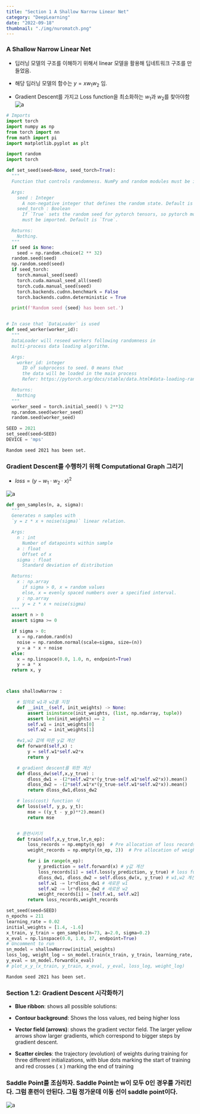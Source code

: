 ```yaml
---
title: "Section 1 A Shallow Narrow Linear Net"
category: "DeepLearning"
date: "2022-09-18"
thumbnail: "./img/nuromatch.png"
---
```


### A Shallow Narrow Linear Net

- 딥러닝 모델의 구조를 이해하기 위해서 linear 모델을 활용해 딥네트워크 구조를 만들었음.

- 해당 딥러닝 모델의 함수는 $y = xw_1w_2$ 임.

- Gradient Descent를 가지고 Loss function을 최소화하는 $w_1$과 $w_2$를 찾아야함
  ![a](./img/layerNarrowLinearNetwork.png)

```python
# Imports
import torch
import numpy as np
from torch import nn
from math import pi
import matplotlib.pyplot as plt

import random
import torch

def set_seed(seed=None, seed_torch=True):
  """
  Function that controls randomness. NumPy and random modules must be imported.

  Args:
    seed : Integer
      A non-negative integer that defines the random state. Default is `None`.
    seed_torch : Boolean
      If `True` sets the random seed for pytorch tensors, so pytorch module
      must be imported. Default is `True`.

  Returns:
    Nothing.
  """
  if seed is None:
    seed = np.random.choice(2 ** 32)
  random.seed(seed)
  np.random.seed(seed)
  if seed_torch:
    torch.manual_seed(seed)
    torch.cuda.manual_seed_all(seed)
    torch.cuda.manual_seed(seed)
    torch.backends.cudnn.benchmark = False
    torch.backends.cudnn.deterministic = True

  print(f'Random seed {seed} has been set.')


# In case that `DataLoader` is used
def seed_worker(worker_id):
  """
  DataLoader will reseed workers following randomness in
  multi-process data loading algorithm.

  Args:
    worker_id: integer
      ID of subprocess to seed. 0 means that
      the data will be loaded in the main process
      Refer: https://pytorch.org/docs/stable/data.html#data-loading-randomness for more details

  Returns:
    Nothing
  """
  worker_seed = torch.initial_seed() % 2**32
  np.random.seed(worker_seed)
  random.seed(worker_seed)
```

```python
SEED = 2021
set_seed(seed=SEED)
DEVICE = 'mps'
```

    Random seed 2021 has been set.

### Gradient Descent를 수행하기 위해 Computational Graph 그리기

- $loss = (y - w_1 \cdot w_2 \cdot x)^2$

![a](./img/shallow_narrow.png)

```python
def gen_samples(n, a, sigma):
  """
  Generates n samples with
  `y = z * x + noise(sigma)` linear relation.

  Args:
    n : int
      Number of datapoints within sample
    a : float
      Offset of x
    sigma : float
      Standard deviation of distribution

  Returns:
    x : np.array
      if sigma > 0, x = random values
      else, x = evenly spaced numbers over a specified interval.
    y : np.array
      y = z * x + noise(sigma)
  """
  assert n > 0
  assert sigma >= 0

  if sigma > 0:
    x = np.random.rand(n)
    noise = np.random.normal(scale=sigma, size=(n))
    y = a * x + noise
  else:
    x = np.linspace(0.0, 1.0, n, endpoint=True)
    y = a * x
  return x, y



class shallowNarrow :

    # 임의로 w1과 w2를 지정
    def __init__(self, init_weights) -> None:
        assert isinstance(init_weights, (list, np.ndarray, tuple))
        assert len(init_weights) == 2
        self.w1 = init_weights[0]
        self.w2 = init_weights[1]

    #w1,w2 값에 따른 y값 계산
    def forward(self,x) :
        y = self.w1*self.w2*x
        return y

    # gradient descent를 위한 계산
    def dloss_dw(self,x,y_true) :
        dloss_dw1 = -(2*self.w2*x*(y_true-self.w1*self.w2*x)).mean()
        dloss_dw2 = -(2*self.w1*x*(y_true-self.w1*self.w2*x)).mean()
        return dloss_dw1,dloss_dw2

    # loss(cost) function 식
    def loss(self, y_p, y_t):
        mse = ((y_t - y_p)**2).mean()
        return mse


    # 훈련시키기
    def train(self,x,y_true,lr,n_ep):
        loss_records = np.empty(n_ep)  # Pre allocation of loss records
        weight_records = np.empty((n_ep, 2))  # Pre allocation of weight records

        for i in range(n_ep):
            y_prediction = self.forward(x) # y값 계산
            loss_records[i] = self.loss(y_prediction, y_true) # loss function 계산
            dloss_dw1, dloss_dw2 = self.dloss_dw(x, y_true) # w1,w2 계산을 위한 값
            self.w1 -= lr*dloss_dw1 # 새로운 w1
            self.w2 -= lr*dloss_dw2 # 새로운 w2
            weight_records[i] = [self.w1, self.w2]
        return loss_records,weight_records

set_seed(seed=SEED)
n_epochs = 211
learning_rate = 0.02
initial_weights = [1.4, -1.6]
x_train, y_train = gen_samples(n=73, a=2.0, sigma=0.2)
x_eval = np.linspace(0.0, 1.0, 37, endpoint=True)
# Uncomment to run
sn_model = shallowNarrow(initial_weights)
loss_log, weight_log = sn_model.train(x_train, y_train, learning_rate, n_epochs)
y_eval = sn_model.forward(x_eval)
# plot_x_y_(x_train, y_train, x_eval, y_eval, loss_log, weight_log)
```

    Random seed 2021 has been set.

### Section 1.2: Gradient Descent 시각화하기

- **Blue ribbon**: shows all possible solutions:

- **Contour background**: Shows the loss values, red being higher loss

- **Vector field (arrows)**: shows the gradient vector field. The larger yellow arrows show larger gradients, which correspond to bigger steps by gradient descent.

- **Scatter circles**: the trajectory (evolution) of weights during training for three different initializations, with blue dots marking the start of training and red crosses ( x ) marking the end of training

### Saddle Point를 조심하자. Saddle Point는 w이 모두 0인 경우를 가리킨다. 그럼 훈련이 안된다. 그림 정가운데 이동 선이 saddle point이다.

![a](./img/gradientimg.png)
